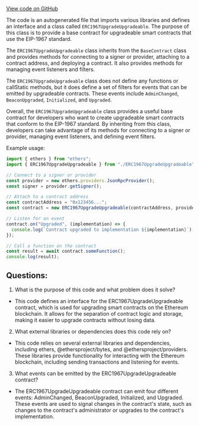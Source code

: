 [View code on GitHub](zoo-labs/zoo/blob/master/contracts/types/ERC1967UpgradeUpgradeable.d.ts)

The code is an autogenerated file that imports various libraries and defines an interface and a class called `ERC1967UpgradeUpgradeable`. The purpose of this class is to provide a base contract for upgradeable smart contracts that use the EIP-1967 standard. 

The `ERC1967UpgradeUpgradeable` class inherits from the `BaseContract` class and provides methods for connecting to a signer or provider, attaching to a contract address, and deploying a contract. It also provides methods for managing event listeners and filters. 

The `ERC1967UpgradeUpgradeable` class does not define any functions or callStatic methods, but it does define a set of filters for events that can be emitted by upgradeable contracts. These events include `AdminChanged`, `BeaconUpgraded`, `Initialized`, and `Upgraded`. 

Overall, the `ERC1967UpgradeUpgradeable` class provides a useful base contract for developers who want to create upgradeable smart contracts that conform to the EIP-1967 standard. By inheriting from this class, developers can take advantage of its methods for connecting to a signer or provider, managing event listeners, and defining event filters. 

Example usage:

```typescript
import { ethers } from "ethers";
import { ERC1967UpgradeUpgradeable } from "./ERC1967UpgradeUpgradeable";

// Connect to a signer or provider
const provider = new ethers.providers.JsonRpcProvider();
const signer = provider.getSigner();

// Attach to a contract address
const contractAddress = "0x123456...";
const contract = new ERC1967UpgradeUpgradeable(contractAddress, provider);

// Listen for an event
contract.on("Upgraded", (implementation) => {
  console.log(`Contract upgraded to implementation ${implementation}`);
});

// Call a function on the contract
const result = await contract.someFunction();
console.log(result);
```
## Questions: 
 1. What is the purpose of this code and what problem does it solve?
- This code defines an interface for the ERC1967UpgradeUpgradeable contract, which is used for upgrading smart contracts on the Ethereum blockchain. It allows for the separation of contract logic and storage, making it easier to upgrade contracts without losing data.

2. What external libraries or dependencies does this code rely on?
- This code relies on several external libraries and dependencies, including ethers, @ethersproject/bytes, and @ethersproject/providers. These libraries provide functionality for interacting with the Ethereum blockchain, including sending transactions and listening for events.

3. What events can be emitted by the ERC1967UpgradeUpgradeable contract?
- The ERC1967UpgradeUpgradeable contract can emit four different events: AdminChanged, BeaconUpgraded, Initialized, and Upgraded. These events are used to signal changes in the contract's state, such as changes to the contract's administrator or upgrades to the contract's implementation.